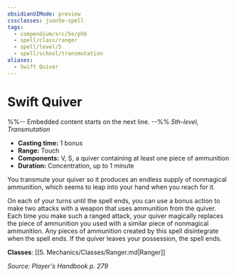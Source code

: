 ```yaml
---
obsidianUIMode: preview
cssclasses: json5e-spell
tags:
  - compendium/src/5e/phb
  - spell/class/ranger
  - spell/level/5
  - spell/school/transmutation
aliases:
  - Swift Quiver
---
```

# Swift Quiver
%%-- Embedded content starts on the next line. --%%
*5th-level, Transmutation*  

- **Casting time:** 1 bonus
- **Range:** Touch
- **Components:** V, S, a quiver containing at least one piece of ammunition
- **Duration:** Concentration, up to 1 minute

You transmute your quiver so it produces an endless supply of nonmagical ammunition, which seems to leap into your hand when you reach for it.

On each of your turns until the spell ends, you can use a bonus action to make two attacks with a weapon that uses ammunition from the quiver. Each time you make such a ranged attack, your quiver magically replaces the piece of ammunition you used with a similar piece of nonmagical ammunition. Any pieces of ammunition created by this spell disintegrate when the spell ends. If the quiver leaves your possession, the spell ends.

**Classes**: [[5. Mechanics/Classes/Ranger.md\|Ranger]]

*Source: Player's Handbook p. 279*
